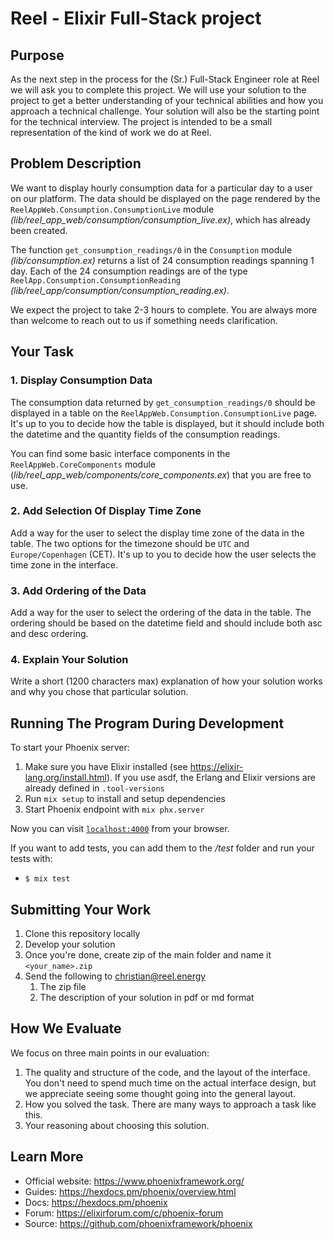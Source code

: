 # Reel - Elixir Full-Stack project

## Purpose

As the next step in the process for the (Sr.) Full-Stack Engineer role at Reel we will ask you to complete this project. We will use your solution to the project to get a better understanding of your technical abilities and how you approach a technical challenge. Your solution will also be the starting point for the technical interview. The project is intended to be a small representation of the kind of work we do at Reel.

## Problem Description

We want to display hourly consumption data for a particular day to a user on our platform. The data should be displayed on the page rendered by the `ReelAppWeb.Consumption.ConsumptionLive` module *(lib/reel_app_web/consumption/consumption_live.ex)*, which has already been created.

The function `get_consumption_readings/0` in the `Consumption` module *(lib/consumption.ex)* returns a list of 24 consumption readings spanning 1 day. Each of the 24 consumption readings are of the type `ReelApp.Consumption.ConsumptionReading` *(lib/reel_app/consumption/consumption_reading.ex)*.

We expect the project to take 2-3 hours to complete. You are always more than welcome to reach out to us if something needs clarification.

## Your Task

### 1. Display Consumption Data

The consumption data returned by `get_consumption_readings/0` should be displayed in a table on the `ReelAppWeb.Consumption.ConsumptionLive` page. It's up to you to decide how the table is displayed, but it should include both the datetime and the quantity fields of the consumption readings.

You can find some basic interface components in the `ReelAppWeb.CoreComponents` module (*lib/reel_app_web/components/core_components.ex*) that you are free to use.

### 2. Add Selection Of Display Time Zone

Add a way for the user to select the display time zone of the data in the table. The two options for the timezone should be `UTC` and `Europe/Copenhagen` (CET). It's up to you to decide how the user selects the time zone in the interface.

### 3. Add Ordering of the Data

Add a way for the user to select the ordering of the data in the table. The ordering should be based on the datetime field and should include both asc and desc ordering.

### 4. Explain Your Solution

Write a short (1200 characters max) explanation of how your solution works and why you chose that particular solution.

## Running The Program During Development

To start your Phoenix server:

1. Make sure you have Elixir installed (see https://elixir-lang.org/install.html). If you use asdf, the Erlang and Elixir versions are already defined in `.tool-versions`
2. Run `mix setup` to install and setup dependencies
3. Start Phoenix endpoint with `mix phx.server`

Now you can visit [`localhost:4000`](http://localhost:4000) from your browser.

If you want to add tests, you can add them to the */test* folder and run your tests with:
- `$ mix test`

## Submitting Your Work

1. Clone this repository locally
2. Develop your solution
3. Once you're done, create zip of the main folder and name it `<your_name>.zip`
4. Send the following to christian@reel.energy
   1. The zip file
   2. The description of your solution in pdf or md format

## How We Evaluate

We focus on three main points in our evaluation:

1. The quality and structure of the code, and the layout of the interface. You don't need to spend much time on the actual interface design, but we appreciate seeing some thought going into the general layout.
2. How you solved the task. There are many ways to approach a task like this.
3. Your reasoning about choosing this solution.

## Learn More

  * Official website: https://www.phoenixframework.org/
  * Guides: https://hexdocs.pm/phoenix/overview.html
  * Docs: https://hexdocs.pm/phoenix
  * Forum: https://elixirforum.com/c/phoenix-forum
  * Source: https://github.com/phoenixframework/phoenix
